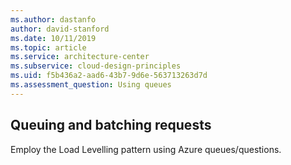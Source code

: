 ```yaml
---
ms.author: dastanfo
author: david-stanford
ms.date: 10/11/2019
ms.topic: article
ms.service: architecture-center
ms.subservice: cloud-design-principles
ms.uid: f5b436a2-aad6-43b7-9d6e-563713263d7d
ms.assessment_question: Using queues
---
```

## Queuing and batching requests


Employ the Load Levelling pattern using Azure queues/questions.